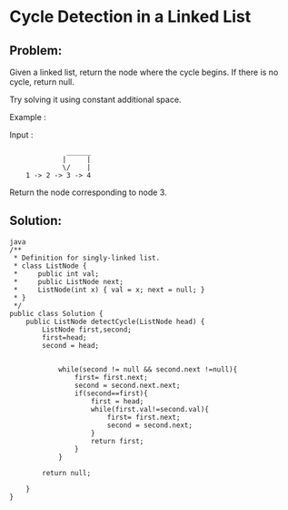 # Cycle Detection in  a Linked List

## Problem:

Given a linked list, return the node where the cycle begins. If there is no cycle, return null.

Try solving it using constant additional space.

Example :

Input : 

                  ______
                 |     |
                 \/    |
        1 -> 2 -> 3 -> 4

Return the node corresponding to node 3. 


## Solution:

```
java
/**
 * Definition for singly-linked list.
 * class ListNode {
 *     public int val;
 *     public ListNode next;
 *     ListNode(int x) { val = x; next = null; }
 * }
 */
public class Solution {
	public ListNode detectCycle(ListNode head) {
	    ListNode first,second;
	    first=head;
	    second = head;
	    
	   
	        while(second != null && second.next !=null){
	            first= first.next;
	            second = second.next.next;
	            if(second==first){
	                first = head;
	                while(first.val!=second.val){
	                    first= first.next;
	                    second = second.next;
	                }
	                return first;
	            }
	        }
	      
	    return null;
	 
	}
}





```
